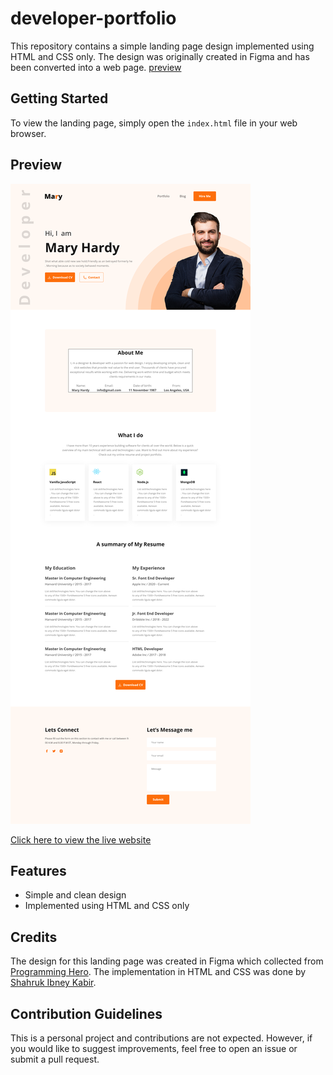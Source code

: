 # developer-portfolio

This repository contains a simple landing page design implemented using HTML and CSS only. The design was originally created in Figma and has been converted into a web page. [preview](https://shahrukkabir.github.io/developer-portfolio/)

## Getting Started

To view the landing page, simply open the `index.html` file in your web browser.

## Preview

![Preview Image](images/preview.png)

[Click here to view the live website](https://shahrukkabir.github.io/developer-portfolio/)


## Features

- Simple and clean design
- Implemented using HTML and CSS only

## Credits

The design for this landing page was created in Figma which collected from [Programming Hero](https://programming-hero.com/). The implementation in HTML and CSS was done by [Shahruk Ibney Kabir](https://github.com/shahrukkabir).

## Contribution Guidelines

This is a personal project and contributions are not expected. However, if you would like to suggest improvements, feel free to open an issue or submit a pull request.

